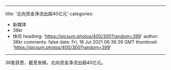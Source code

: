 
---
title: '北向资金净流出超40亿元'
categories: 
 - 新媒体
 - 36kr
 - 快讯
headimg: 'https://picsum.photos/400/300?random=399'
author: 36kr
comments: false
date: Fri, 16 Jul 2021 06:36:39 GMT
thumbnail: 'https://picsum.photos/400/300?random=399'
---

<div>   
36氪获悉，截至发稿，北向资金净流出超40亿元。  
</div>
            